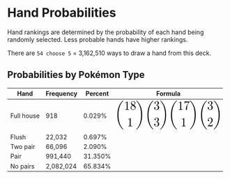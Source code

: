 Hand Probabilities
==================

Hand rankings are determined by the probability of each hand being randomly selected. Less probable hands have higher rankings. 

There are `54 choose 5` = 3,162,510 ways to draw a hand from this deck.

## Probabilities by Pokémon Type
| Hand 	| Frequency 	| Percent 	| Formula 	|
| ---- 	| --------- 	| ------- 	| ------- 	|
| Full house 	| 918 	| 0.029% 	| ![type1](images/type1.png)	|
| Flush 	| 22,032 	| 0.697% 	| 	|
| Two pair 	| 66,096 	| 2.090% 	| 	|
| Pair 	| 991,440 	| 31.350% 	| 	|
| No pairs 	| 2,082,024 	| 65.834% 	| 	|

